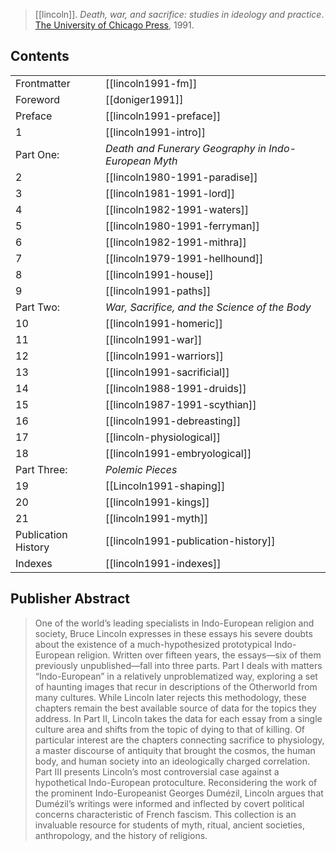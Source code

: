 > [[lincoln]]. *Death, war, and sacrifice: studies in ideology and practice*. [The University of Chicago Press](cup.md), 1991.


## Contents
|||
|-|-|
Frontmatter | [[lincoln1991-fm]]
Foreword | [[doniger1991]]
Preface | [[lincoln1991-preface]]
1 | [[lincoln1991-intro]] 
Part One: | *Death and Funerary Geography in Indo-European Myth*
2 | [[lincoln1980-1991-paradise]] 
3 | [[lincoln1981-1991-lord]] 
4 | [[lincoln1982-1991-waters]]  
5 | [[lincoln1980-1991-ferryman]] 
6 | [[lincoln1982-1991-mithra]] 
7 | [[lincoln1979-1991-hellhound]]
8 | [[lincoln1991-house]] 
9 | [[lincoln1991-paths]] 
Part Two: | *War, Sacrifice, and the Science of the Body*  
10 | [[lincoln1991-homeric]]
11 | [[lincoln1991-war]]
12 | [[lincoln1991-warriors]] 
13 | [[lincoln1991-sacrificial]]
14 | [[lincoln1988-1991-druids]]  
15 | [[lincoln1987-1991-scythian]] 
16 | [[lincoln1991-debreasting]]
17 | [[lincoln-physiological]]
18 | [[lincoln1991-embryological]] 
Part Three: | *Polemic Pieces*  
19 | [[Lincoln1991-shaping]]
20 | [[lincoln1991-kings]]
21 | [[lincoln1991-myth]] 
Publication History |  [[lincoln1991-publication-history]]
Indexes | [[lincoln1991-indexes]]


## Publisher Abstract
> One of the world’s leading specialists in Indo-European  religion and society, Bruce Lincoln expresses in these essays  his severe doubts about the existence of a much-hypothesized  prototypical Indo-European religion. Written over fifteen years, the essays—six of them previously unpublished—fall into three parts. Part I deals with matters “Indo-European” in a relatively unproblematized way, exploring a set of haunting images that recur in descriptions of the Otherworld from many cultures. While Lincoln later rejects this methodology, these chapters remain the best available source of data for the topics they address. In Part II, Lincoln takes the data for each essay from a single culture area and shifts from the topic of dying to  that of killing. Of particular interest are the chapters  connecting sacrifice to physiology, a master discourse of  antiquity that brought the cosmos, the human body, and human society into an ideologically charged correlation. Part III presents Lincoln’s most controversial case  against a hypothetical Indo-European protoculture.  Reconsidering the work of the prominent Indo-Europeanist Georges Dumézil, Lincoln argues that Dumézil’s writings were informed and inflected by covert political concerns characteristic of French fascism. This collection is an invaluable resource for students of myth, ritual, ancient societies, anthropology, and the history of religions.